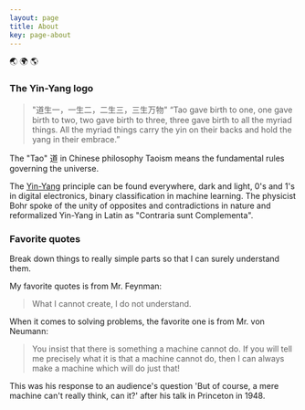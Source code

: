 ```yaml
---
layout: page
title: About
key: page-about
---
```

:earth_asia: :earth_africa: :earth_americas:

### The Yin-Yang logo
>"道生一，一生二，二生三，三生万物"
>“Tao gave birth to one, one gave birth to two, two gave birth to three, three gave birth to all the myriad things. All the myriad things carry the yin on their backs and hold the yang in their embrace.”

The "Tao" 道 in Chinese philosophy Taoism means the fundamental rules governing the universe. 

The [Yin-Yang](https://en.wikipedia.org/wiki/Yin_and_yang) principle can be found everywhere, dark and light, 0's and 1's in digital electronics, binary classification in machine learning. 
The physicist Bohr spoke of the unity of opposites and contradictions in nature and reformalized Yin-Yang in Latin as "Contraria sunt Complementa". 

### Favorite quotes

Break down things to really simple parts so that I can surely understand them.

My favorite quotes is from Mr. Feynman:
> What I cannot create, I do not understand. 

When it comes to solving problems, the favorite one is from Mr. von Neumann:
> You insist that there is something a machine cannot do. If you will tell me precisely what it is that a machine cannot do, then I can always make a machine which will do just that!

This was his response to an audience's question 'But of course, a mere machine can't really think, can it?' after his talk in Princeton in 1948. 

